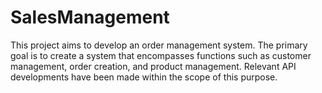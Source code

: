# SalesManagement
This project aims to develop an order management system. The primary goal is to create a system that encompasses functions such as customer management, order creation, and product management. Relevant API developments have been made within the scope of this purpose.
